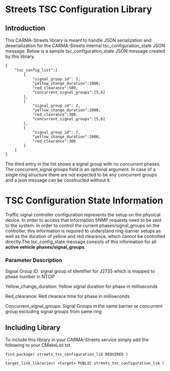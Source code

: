 # Streets TSC Configuration Library

## Introduction
This CARMA-Streets library is meant to handle JSON serialization and deserialization for the CARMA-Streets internal tsc_configuration_state JSON message. Below is a sample tsc_configuration_state JSON message created by this library.
```
{
    "tsc_config_list":[
        {
            "signal_group_id": 1, 
            "yellow_change_duration":1000,
            "red_clearance":500,
            "concurrent_signal_groups":[5,6]
        },
        {
            "signal_group_id": 2,
            "yellow_change_duration":2000,
            "red_clearance":300,
            "concurrent_signal_groups":[5,6]
        },
        {
            "signal_group_id": 7,
            "yellow_change_duration":2000,
            "red_clearance":300
        }
    ]
}
```
The third entry in the list shows a signal group with no concurrent phases. The concurrent_signal groups field is an optional argument. In case of a single ring structure there are not expected to be any concurrent groups and a json message can be constructed without it.

# TSC Configuration State Information
Traffic signal controller configuration represents the setup on the physical device. In order to access that information SNMP requests need to be sent to the system. In order to control the current phases/signal_groups on the controller, this information is required to understand ring-barrier setups as well as the duration of yellow and red clearance, which cannot be controlled directly.The tsc_config_state message consists of this information for all **active vehicle phases/signal_groups**.

### Parameter Description

Signal Group ID: signal group id identifier for J2735 which is mapped to phase number in NTCIP

Yellow_change_duration: Yellow signal duration for phase in milliseconds

Red_clearance: Red clearace time for phase in milliseconds

Concurrent_signal_groups: Signal Groups in the same barrier or concurrent group excluding signal groups from same ring


## Including Library
To include this library in your CARMA-Streets service simply add the following to your CMakeList.txt.
```
find_package( streets_tsc_configuration_lib REQUIRED )
...
target_link_libraries( <target> PUBLIC streets_tsc_configuration_lib )
